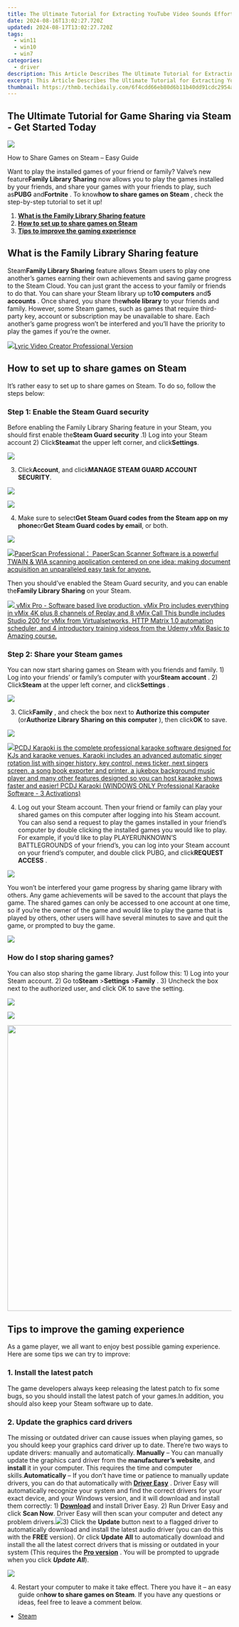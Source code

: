```yaml
---
title: The Ultimate Tutorial for Extracting YouTube Video Sounds Effortlessly
date: 2024-08-16T13:02:27.720Z
updated: 2024-08-17T13:02:27.720Z
tags:
  - win11
  - win10
  - win7
categories:
  - driver
description: This Article Describes The Ultimate Tutorial for Extracting YouTube Video Sounds Effortlessly
excerpt: This Article Describes The Ultimate Tutorial for Extracting YouTube Video Sounds Effortlessly
thumbnail: https://thmb.techidaily.com/6f4cdd66eb80d6b11b40dd91cdc2954ad9c9332b667ceffd517edd2d97f1e6e4.png
---
```


## The Ultimate Tutorial for Game Sharing via Steam - Get Started Today

![](https://images.drivereasy.com/wp-content/uploads/2018/04/img_5add4a4e69925.png)

 How to Share Games on Steam – Easy Guide

 Want to play the installed games of your friend or family? Valve’s new feature**Family Library Sharing** now allows you to play the games installed by your friends, and share your games with your friends to play, such as**PUBG** and**Fortnite** .  To know**how to share games on Steam** , check the step-by-step tutorial to set it up!

1. **[What is the Family Library Sharing feature](https://tools.techidaily.com/drivereasy/download/)**
2. **[How to set up to share games on Steam](https://tools.techidaily.com/drivereasy/download/)**
3. **[Tips to improve the gaming experience](https://tools.techidaily.com/drivereasy/download/)**

## **What is the Family Library Sharing feature**

 Steam**Family Library Sharing** feature allows Steam users to play one another’s games earning their own achievements and saving game progress to the Steam Cloud. You can just grant the access to your family or friends to do that.  You can share your Steam library up to**10 computers** and**5 accounts** . Once shared, you share the**whole library** to your friends and family. However, some Steam games, such as games that require third-party key, account or subscription may be unavailable to share. Each another’s game progress won’t be interfered and you’ll have the priority to play the games if you’re the owner.

<!-- affiliate ads begin -->
<a href="https://secure.2checkout.com/order/checkout.php?PRODS=11224199&QTY=1&AFFILIATE=108875&CART=1"><img src="https://secure.avangate.com/images/merchant/e09fdffe648a30658a9657bbed7b2388/products/copy_boxshot_lyricvideo.png" border="0">Lyric Video Creator Professional Version</a>
<!-- affiliate ads end -->
## **How to set up to share games on Steam**

 It’s rather easy to set up to share games on Steam. To do so, follow the steps below:

### Step 1: Enable the Steam Guard security

 Before enabling the Family Library Sharing feature in your Steam, you should first enable the**Steam Guard security** .1) Log into your Steam account 2) Click**Steam**at the upper left corner, and click**Settings**.

![](https://images.drivereasy.com/wp-content/uploads/2018/04/img_5add40a33c198.jpg)

3) Click**Account**, and click**MANAGE STEAM GUARD ACCOUNT SECURITY**.

![](https://images.drivereasy.com/wp-content/uploads/2018/04/img_5add40e81ef6d.jpg)
<!-- affiliate ads begin -->
<a href="https://secure.2checkout.com/order/checkout.php?PRODS=45152835&QTY=1&AFFILIATE=108875&CART=1"><img src="https://download.terabyteunlimited.com/banners/ad_800x450_d.jpg" border="0"></a>
<!-- affiliate ads end -->

4) Make sure to select**Get Steam Guard codes from the Steam app on my phone**or**Get Steam Guard codes by email**, or both.

![](https://images.drivereasy.com/wp-content/uploads/2018/04/img_5add411e5541b.jpg)
<!-- affiliate ads begin -->
<a href="https://secure.2checkout.com/order/checkout.php?PRODS=37540879&QTY=1&AFFILIATE=108875&CART=1"><img src="https://paperscan.orpalis.com/img/content/You_prefer_to_use.png" border="0">PaperScan Professional： PaperScan Scanner Software is a powerful TWAIN & WIA scanning application centered on one idea: making document acquisition an unparalleled easy task for anyone.</a>
<!-- affiliate ads end -->

 Then you should’ve enabled the Steam Guard security, and you can enable the**Family Library Sharing** on your Steam.

<!-- affiliate ads begin -->
<a href="https://secure.2checkout.com/order/checkout.php?PRODS=30901410&QTY=1&AFFILIATE=108875&CART=1"> <img src="https://secure.avangate.com/images/merchant/ce9a6fb2becc2d235e62b125e9260102/products/copy_1_copy_vMixCallScreenshot1-large.jpg" border="0"> vMix Pro - Software based live production. vMix Pro includes everything in vMix 4K plus 8 channels of Replay and 8 vMix Call 
This bundle includes Studio 200 for vMix from Virtualsetworks, HTTP Matrix 1.0 automation scheduler, and 4 introductory training videos from the Udemy vMix Basic to Amazing course. </a>
<!-- affiliate ads end -->
### Step 2: Share your Steam games

 You can now start sharing games on Steam with you friends and family.  1) Log into your friends’ or family’s computer with your**Steam account** .  2) Click**Steam** at the upper left corner, and click**Settings** .

![](https://images.drivereasy.com/wp-content/uploads/2018/04/img_5add41520224e.jpg)

 3) Click**Family** , and check the box next to **Authorize this computer** (or**Authorize Library Sharing on this computer** ), then click**OK** to save.

![](https://images.drivereasy.com/wp-content/uploads/2018/04/img_5add41914b90b.jpg)
<!-- affiliate ads begin -->
<a href="https://shop.pcdj.com/order/checkout.php?PRODS=4698832&QTY=1&AFFILIATE=108875&CART=1"> <img src="https://secure.avangate.com/images/merchant/47f4b6321e9fd8e8f7326a6adc1a7c1e/products/karaoki-new-searchresultspane.jpg" border="0">PCDJ Karaoki is the complete professional karaoke software designed for KJs and karaoke venues. Karaoki includes an advanced automatic singer rotation list with singer history, key control, news ticker, next singers screen, a song book exporter and printer, a jukebox background music player and many other features designed so you can host karaoke shows faster and easier! 
 PCDJ Karaoki (WINDOWS ONLY Professional Karaoke Software - 3 Activations)</a>
<!-- affiliate ads end -->

 4) Log out your Steam account. Then your friend or family can play your shared games on this computer after logging into his Steam account.  You can also send a request to play the games installed in your friend’s computer by double clicking the installed games you would like to play. For example, if you’d like to play PLAYERUNKNOWN’S BATTLEGROUNDS of your friend’s, you can log into your Steam account on your friend’s computer, and double click PUBG, and click**REQUEST ACCESS** .

![](https://images.drivereasy.com/wp-content/uploads/2018/04/img_5add4258da5f9.jpg)

 You won’t be interfered your game progress by sharing game library with others. Any game achievements will be saved to the account that plays the game. The shared games can only be accessed to one account at one time, so if you’re the owner of the game and would like to play the game that is played by others, other users will have several minutes to save and quit the game, or prompted to buy the game.

<!-- affiliate ads begin -->
<a href="https://shop.mondly.com/affiliate.php?ACCOUNT=ATISTUDI&AFFILIATE=108875&PATH=https%3A%2F%2Fwww.mondly.com%3FAFFILIATE%3D108875%26RESOURCE%3D%2BEducational%2B970x90%2B"><img src="https://secure.avangate.com/images/merchant/69c418c33ec2e1a4267fa9bb77fa1428/educational-970x90.gif" border="0"></a>
<!-- affiliate ads end -->
### How do I stop sharing games?

 You can also stop sharing the game library. Just follow this: 1) Log into your Steam account.  2) Go to**Steam** \>**Settings** \>**Family** .  3) Uncheck the box next to the authorized user, and click OK to save the setting.

![](https://images.drivereasy.com/wp-content/uploads/2018/04/img_5add436d87ac5.jpg)
<!-- affiliate ads begin -->
<a href="https://store.movavi.com/affiliate.php?ACCOUNT=MOVAVI&AFFILIATE=108875&PATH=https%3A%2F%2Fwww.movavi.com%3FAFFILIATE%3D108875%26RESOURCE%3DMovavi%2BScreen%2BRecorder%2Bbox"><img src="https://mcusercontent.com/0885a03ded3d480dca9287f12/images/f026b149-fc7c-fd54-5f3e-1460bbb19b6b.jpg" border="0"></a>
<!-- affiliate ads end -->

<!-- affiliate ads begin -->
<a href="https://ephamedtechinc.pxf.io/c/5597632/2097467/26400?prodsku=B700" target="_top" id="2097467"><img src="//a.impactradius-go.com/display-ad/26400-2097467" border="0" alt="" width="640" height="640"/></a><img height="0" width="0" src="https://imp.pxf.io/i/5597632/2097467/26400" style="position:absolute;visibility:hidden;" border="0" />
<!-- affiliate ads end -->
## **Tips to improve the gaming experience**

 As a game player, we all want to enjoy best possible gaming experience. Here are some tips we can try to improve:

### 1\. Install the latest patch

 The game developers always keep releasing the latest patch to fix some bugs, so you should install the latest patch of your games.In addition, you should also keep your Steam software up to date.

### 2\. Update the graphics card drivers

 The missing or outdated driver can cause issues when playing games, so you should keep your graphics card driver up to date.  There’re two ways to update drivers: manually and automatically. **Manually**  – You can manually update the graphics card driver from the **manufacturer’s website**, and **install**  it in your computer. This requires the time and computer skills.**Automatically**  – If you don’t have time or patience to manually update drivers, you can do that automatically with **[Driver Easy](https://tools.techidaily.com/drivereasy/download/)** . Driver Easy will automatically recognize your system and find the correct drivers for your exact device, and your Windows version, and it will download and install them correctly: 1) **[Download](https://tools.techidaily.com/drivereasy/download/)** and install Driver Easy. 2) Run Driver Easy and click **Scan Now**. Driver Easy will then scan your computer and detect any problem drivers.![](https://images.drivereasy.com/wp-content/uploads/2018/03/img_5abdd74d18191.png)3) Click the **Update**  button next to a flagged driver to automatically download and install the latest audio driver (you can do this with the **FREE**  version). Or click **Update**  **All**  to automatically download and install the all the latest correct drivers that is missing or outdated in your system (This requires the **[Pro version](https://tools.techidaily.com/drivereasy/download/)** . You will be prompted to upgrade when you click _**Update All**_).

![](https://images.drivereasy.com/wp-content/uploads/2018/04/img_5ad47e7ca73bd.jpg)

4) Restart your computer to make it take effect. There you have it – an easy guide on**how to share games on Steam**. If you have any questions or ideas, feel free to leave a comment below.

* [Steam](https://tools.techidaily.com/drivereasy/download/)

<ins class="adsbygoogle"
     style="display:block"
     data-ad-format="autorelaxed"
     data-ad-client="ca-pub-7571918770474297"
     data-ad-slot="1223367746"></ins>



<ins class="adsbygoogle"
     style="display:block"
     data-ad-client="ca-pub-7571918770474297"
     data-ad-slot="8358498916"
     data-ad-format="auto"
     data-full-width-responsive="true"></ins>


